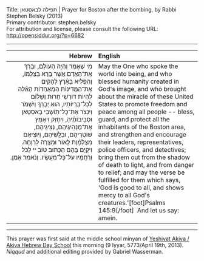 <html>
<head></head>
<body>
Title: תפילה לבאסטאן | Prayer for Boston after the bombing, by Rabbi Stephen Belsky (2013)<br />
Primary contributor: stephen.belsky<br />
For attribution and license, please consult the following URL: <a href="http://opensiddur.org/?p=6682">http://opensiddur.org/?p=6682</a>
<p />
<hr />

<table style="margin-left: auto;margin-right: auto;" class="draggable">
<thead><tr><th id="x" style="text-align: right;">Hebrew</th><th style="text-align: left;">English</th></tr></thead>
<tbody>
<tr><td style="vertical-align:top;" width="46%">
<div class="liturgy" style="text-align: right;"><span lang="he">
מִי שֶׁאָמַר וְהָיָה הָעוֹלָם, 
וּבֵרַךְ אֶת־הָאָדָם אֲשֶׁר בָּרָא בְצַלְמוֹ, 
וְהִפְלִיא בָאָ֫רֶץ לְהָקִים אֶת־הַמְּדִינוֹת הַמְאֻחָדוֹת הָאֵ֫לֶּה 
לִהְיוֹת דּוֹרְשֵׁי חֵרוּת וְשָׁלוֹם לְכָל־בִּרְיוֹתָיו, 
הוּא יְבָרֵךְ וְיִשְׁמֹר וְיִנְצֹר אֶת־כָּל־תּֽוֹשָׁבֵי בָּאסְטָאן וּסְבִֽיבוֹתֶ֫יהָ, 
וִיחַזֵּק וִיאַמֵּץ אֶת־מַנְהִֽיגֵיהֶם, נְצִֽיגֵיהֶם, שׁוֹטְרֵיהֶם, וּבַלָּֽשֵׁיהֶם, 
וְיוֹצִיאֵם מִצַּלְמָ֫וֶת לָאוֹר 
וּמִצָּרָה לִרְוָחָה. 
וִיקֻיַּם בָּהֶם הַכָּתוּב׃ 
טוֹב יי לַכֹּל וְרַחֲמָיו עַל־כָּל־מַעֲשָׂיו. 
וְנֹאמַר׃ אָמֵן.‏
</span></div></td>
 
<td style="vertical-align:top;" width="53%"><div class="english">
May the One who spoke the world into being, 
and who blessed humanity created in God's image, 
and who brought about the miracle of these United States 
to promote freedom and peace among all people -- 
bless, guard, and protect all the inhabitants of the Boston area, 
and strengthen and encourage their leaders, representatives, police officers, and detectives; 
bring them out from the shadow of death to light, 
and from danger to relief; 
and may the verse be fulfilled for them which says, 
'God is good to all, and shows mercy to all God's creatures.'[foot]Psalms 145:9[/foot]&nbsp;
And let us say: amein.
</td></tr>
</tbody></table>

<hr />

This prayer was first said at the middle school minyan of <a href="http://www.akiva.org">Yeshivat Akiva / Akiva Hebrew Day School</a> this morning (9 Iyyar, 5773/April 19th, 2013).
<em>Niqqud</em> and additional editing provided by Gabriel Wasserman.
</body>
</html>